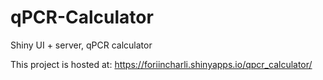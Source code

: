 # qPCR-Calculator
Shiny UI + server, qPCR calculator

This project is hosted at: https://foriincharli.shinyapps.io/qpcr_calculator/
